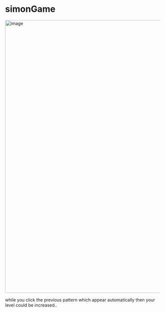 # simonGame
<img width="884" alt="image" src="https://user-images.githubusercontent.com/105555664/227850182-66e4db64-fbd1-4f08-8b04-23f74c62a33e.png">

while you click the previous pattern which appear automatically 
then your level could be increased..

